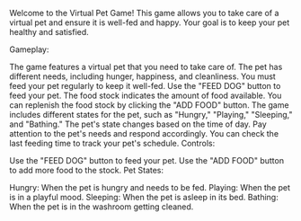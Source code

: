 Welcome to the Virtual Pet Game! This game allows you to take care of a virtual pet and ensure it is well-fed and happy. Your goal is to keep your pet healthy and satisfied.

Gameplay:

The game features a virtual pet that you need to take care of.
The pet has different needs, including hunger, happiness, and cleanliness.
You must feed your pet regularly to keep it well-fed. Use the "FEED DOG" button to feed your pet.
The food stock indicates the amount of food available. You can replenish the food stock by clicking the "ADD FOOD" button.
The game includes different states for the pet, such as "Hungry," "Playing," "Sleeping," and "Bathing."
The pet's state changes based on the time of day. Pay attention to the pet's needs and respond accordingly.
You can check the last feeding time to track your pet's schedule.
Controls:

Use the "FEED DOG" button to feed your pet.
Use the "ADD FOOD" button to add more food to the stock.
Pet States:

Hungry: When the pet is hungry and needs to be fed.
Playing: When the pet is in a playful mood.
Sleeping: When the pet is asleep in its bed.
Bathing: When the pet is in the washroom getting cleaned.
